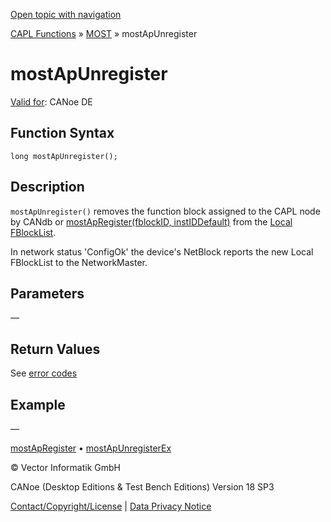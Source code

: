 [Open topic with navigation](../../../../../CANoeDEFamily.htm#Topics/CAPLFunctions/MOST/Functions/CAPLfunctionMOSTApUnregister.md)

[CAPL Functions](../../CAPLfunctions.md) » [MOST](../CAPLfunctionsMOSTOverview.md) » mostApUnregister

# mostApUnregister

[Valid for](../../../Shared/FeatureAvailability.md):  CANoe DE

## Function Syntax

```plaintext
long mostApUnregister();
```

## Description

`mostApUnregister()` removes the function block assigned to the CAPL node by CANdb or [mostApRegister(fblockID, instIDDefault)](CAPLfunctionMOSTApRegister.md) from the [Local FBlockList](../../../CANoeCANalyzer/MOST/MOSTSimulationApplicationSocketLocalFBlockList.md).

In network status 'ConfigOk' the device's NetBlock reports the new Local FBlockList to the NetworkMaster.

## Parameters

—

## Return Values

See [error codes](../CAPLfunctionsMOSTErrorCodes.md)

## Example

—

[mostApRegister](CAPLfunctionMOSTApRegister.md) • [mostApUnregisterEx](CAPLfunctionMOSTApUnregisterEx.md)

© Vector Informatik GmbH

CANoe (Desktop Editions & Test Bench Editions) Version 18 SP3

[Contact/Copyright/License](../../../Shared/ContactCopyrightLicense.md) | [Data Privacy Notice](https://www.vector.com/int/en/company/get-info/privacy-policy/)